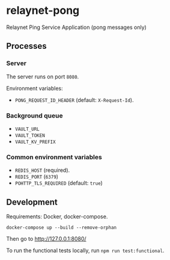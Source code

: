 # relaynet-pong
Relaynet Ping Service Application (pong messages only)

## Processes

### Server

The server runs on port `8080`.

Environment variables:

- `PONG_REQUEST_ID_HEADER` (default: `X-Request-Id`).

### Background queue

- `VAULT_URL`
- `VAULT_TOKEN`
- `VAULT_KV_PREFIX`

### Common environment variables

- `REDIS_HOST` (required).
- `REDIS_PORT` (`6379`)
- `POHTTP_TLS_REQUIRED` (default: `true`)

## Development

Requirements: Docker, docker-compose.

```
docker-compose up --build --remove-orphan
```

Then go to http://127.0.0.1:8080/

To run the functional tests locally, run `npm run test:functional`.
